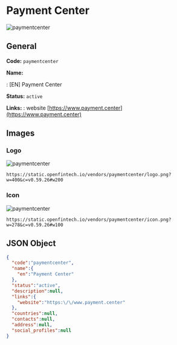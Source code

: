
# Payment Center 
![paymentcenter](https://static.openfintech.io/vendors/paymentcenter/logo.png?w=400&c=v0.59.26#w200)  

## General 
 
**Code:** `paymentcenter` 
 
**Name:** 
 
:	[EN] Payment Center 
 
**Status:** `active` 
 
**Links:** 
: website [https://www.payment.center](https://www.payment.center) 
 

## Images 

### Logo 
 
![paymentcenter](https://static.openfintech.io/vendors/paymentcenter/logo.png?w=400&c=v0.59.26#w200)  

```
https://static.openfintech.io/vendors/paymentcenter/logo.png?w=400&c=v0.59.26#w200
```  

### Icon 
 
![paymentcenter](https://static.openfintech.io/vendors/paymentcenter/icon.png?w=278&c=v0.59.26#w100)  

```
https://static.openfintech.io/vendors/paymentcenter/icon.png?w=278&c=v0.59.26#w100
```  

## JSON Object 

```json
{
  "code":"paymentcenter",
  "name":{
    "en":"Payment Center"
  },
  "status":"active",
  "description":null,
  "links":{
    "website":"https:\/\/www.payment.center"
  },
  "countries":null,
  "contacts":null,
  "address":null,
  "social_profiles":null
}
```  
